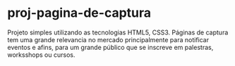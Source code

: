 # proj-pagina-de-captura
Projeto simples utilizando as tecnologias HTML5, CSS3.
Páginas de captura tem uma grande relevancia no mercado principalmente para notificar eventos e afins, para um grande público que se inscreve em palestras, worksshops ou cursos.
